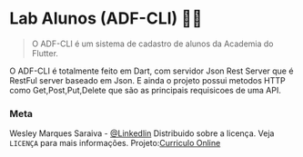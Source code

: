 # Lab Alunos (ADF-CLI) 👨‍🎓

> O ADF-CLI é um sistema de cadastro de alunos da Academia do Flutter.

O ADF-CLI é totalmente feito em Dart, com servidor Json Rest Server que é RestFul server baseado em Json. E ainda o projeto possui metodos HTTP como Get,Post,Put,Delete que são as principais requisicoes de uma API.

<!-- ### Todos os alunos e seus atributos disponiveis através do servidor do JRS

<<<<<<< HEAD

## Instalação JRS(Json Rest Server)
=======
## Instalação
>>>>>>> ae35e392940528c6ecaa771e946e3016ffc56ce1

Mac OS x & Linux

```sh
dart pub global activate json_rest_server
```

Windows:

```sh
dart pub global activate json_rest_server
```

Mais detalhes está disponivel no [Pub Dev](https://pub.dev/packages/json_rest_server)

## Exemplo de uso

#### Iniciando servidor JRS ☝

![](iniciar%20jrs.gif)

#### Alunos cadastrados disponiveis através do JRS

![](localhost_8082_students.gif)

#### Encerrando servidor JRS 👇

Use as teclas CTRL+C

![](encerrar.gif)

### Ambiente de Desenvolvimento

Descrever como instalar e preparar qualquer dependencia de desenvolvimento para seu projeto possa ser executado localmente a pessoas possam contribuir com o mesmo. Se possivel forneça as informações para diferentes plataformas como , Windows, Mac OS, Linux.

<!-- ### Historico de Atualizações

- 0.2.1
  - CHANGE:Atulização dos docs(O codico não foi alterado)
- 0.2.0
  - CHANGE: Removida a função `setPadrao()`
  - ADD: Adicionado nova função `inicializar()`
- 0.1.1
  - FIX: Crash quando executava `escrever()` (Obrigado ao @Cotribuidor)
- 0.1.0
  - o primeiro lançamento estavel
  - CHANGE: Renomeado de `Projeto Curriculo Geek` para
    `Projeto Curriculo Online`
- 0.0.1
  - Projeto Inicial -->

### Meta

Wesley Marques Saraiva - [@Linkedlin](https://www.linkedin.com/in/wesley-marques-saraiva/)
Distribuido sobre a licença. Veja `LICENÇA` para mais informações.
Projeto:[Curriculo Online](https://wesley-saraiva.github.io/#home)
